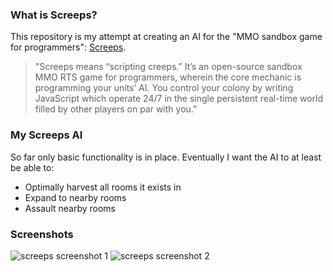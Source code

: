 ### What is Screeps?
This repository is my attempt at creating an AI for the "MMO sandbox game for programmers": [Screeps](https://screeps.com/).

>"Screeps means “scripting creeps.” It’s an open-source sandbox MMO RTS game for programmers, wherein the core mechanic is programming your units’ AI. You control your colony by writing JavaScript which operate 24/7 in the single persistent real-time world filled by other players on par with you."

### My Screeps AI
So far only basic functionality is in place. Eventually I want the AI to at least be able to:

- Optimally harvest all rooms it exists in
- Expand to nearby rooms
- Assault nearby rooms

### Screenshots
![screeps screenshot 1](http://docs.screeps.com/img/defense4.png)
![screeps screenshot 2](http://docs.screeps.com/img/novice.png)
